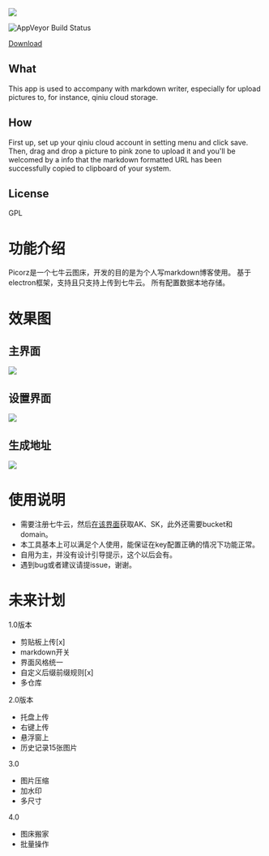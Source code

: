 ![](http://ogscovhkh.bkt.clouddn.com/Picorz-app-icon.png--2017-03-18T13:25:09+08:00)

![AppVeyor Build Status](https://ci.appveyor.com/api/projects/status/github/mzvast/picorz?branch=master&retina=true)

[Download](https://github.com/mzvast/Picorz/releases/latest)

## What
This app is used to accompany with markdown writer, especially for upload pictures to, for instance, qiniu cloud storage.

## How
First up, set up your qiniu cloud account in setting menu and click save.
Then, drag and drop a picture to pink zone to upload it and you'll be welcomed by a info that the markdown formatted URL has been successfully copied to clipboard of your system.

## License
GPL

# 功能介绍
Picorz是一个七牛云图床，开发的目的是为个人写markdown博客使用。
基于electron框架，支持且只支持上传到七牛云。
所有配置数据本地存储。

# 效果图
## 主界面
![](http://ogscovhkh.bkt.clouddn.com/Picorz-clipboard--2017-03-18T22:45:16+08:00)

## 设置界面
![](http://ogscovhkh.bkt.clouddn.com/bbq-111.png-bbq-2017-03-17T23:47:08+08:00)

## 生成地址
![](http://ogscovhkh.bkt.clouddn.com/snipaste_20170317_154629.png(2017-03-17T15:49:04+08:00))

# 使用说明

- 需要注册七牛云，然后[在该界面](https://portal.qiniu.com/user/key)获取AK、SK，此外还需要bucket和domain。
- 本工具基本上可以满足个人使用，能保证在key配置正确的情况下功能正常。
- 自用为主，并没有设计引导提示，这个以后会有。
- 遇到bug或者建议请提issue，谢谢。

# 未来计划

1.0版本
- 剪贴板上传[x]
- markdown开关
- 界面风格统一
- 自定义后缀前缀规则[x]
- 多仓库

2.0版本
- 托盘上传
- 右键上传
- 悬浮窗上
- 历史记录15张图片

3.0
- 图片压缩
- 加水印
- 多尺寸

4.0
- 图床搬家
- 批量操作
